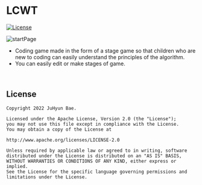 # LCWT

[![License](https://img.shields.io/badge/License-Apache%202.0-blue.svg)](https://opensource.org/licenses/Apache-2.0)

![startPage](https://user-images.githubusercontent.com/83813866/204014420-baa80421-3404-4f52-a0e7-275ce157f5c6.png)
 * Coding game made in the form of a stage game so that children who are new to coding can easily understand the principles of the algorithm.
 * You can easily edit or make stages of game.

<br>


## License
```
Copyright 2022 JuHyun Bae.

Licensed under the Apache License, Version 2.0 (the "License");
you may not use this file except in compliance with the License.
You may obtain a copy of the License at

http://www.apache.org/licenses/LICENSE-2.0

Unless required by applicable law or agreed to in writing, software
distributed under the License is distributed on an "AS IS" BASIS,
WITHOUT WARRANTIES OR CONDITIONS OF ANY KIND, either express or implied.
See the License for the specific language governing permissions and
limitations under the License.
